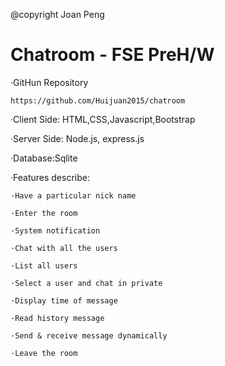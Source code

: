 @copyright Joan Peng
# Chatroom - FSE PreH/W

·GitHun Repository

    https://github.com/Huijuan2015/chatroom
    

·Client Side: HTML,CSS,Javascript,Bootstrap

·Server Side: Node.js, express.js

·Database:Sqlite


·Features describe:

    ·Have a particular nick name
    
    ·Enter the room
    
    ·System notification
    
    ·Chat with all the users
    
    ·List all users
    
    ·Select a user and chat in private
    
    ·Display time of message
    
    ·Read history message
    
    ·Send & receive message dynamically
    
    ·Leave the room
